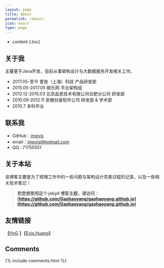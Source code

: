 ```yaml
---
layout: page
title: About
permalink: /about/
icon: heart
type: page
---
```


* content
{:toc}

## 关于我

主要基于Java开发，目前从事架构设计与大数据服务开发相关工作。

* 2017.05-至今 壹沓（上海）科技 产品研发部
* 2015.05-2017.05 邮乐网 平台架构组
* 2012.12-2015.03 北京品恩技术有限公司合肥分公司 研发部
* 2010.09-2012.11 安徽创睿软件公司 研发部 & 学术部
* 2010.7 本科毕业

## 联系我

* GitHub：[imevis](https://github.com/imevis)
* email：imevis@hotmail.com
* QQ : 71750551

## 关于本站

该博客主要是为了梳理工作中的一些问题与架构设计完善过程的记录，以及一些相关技术笔记！

>**若您想使用这个 jekyll 博客主题，请访问：[https://github.com/Gaohaoyang/gaohaoyang.github.io](https://github.com/Gaohaoyang/gaohaoyang.github.io)**


## 友情链接

【[HyG](https://gaohaoyang.github.io/) 】【[Evis.Huang](https://imevis.github.io/)】

## Comments

{% include comments.html %}
